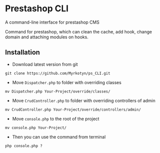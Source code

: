 # Prestashop CLI
A command-line interface for prestashop CMS

Command for prestashop, which can clean the cache, add hook, change domain and attaching modules on hooks.

## Installation
* Download latest version from git
```
git clone https://github.com/Myrkotyn/ps_CLI.git
```
* Move `Dispatcher.php` to folder with overriding classes
```
mv Dispatcher.php Your-Project/override/classes/
```
* Move `CrudController.php` to folder with overriding controllers of admin
```
mv CrudController.php Your-Project/override/controllers/admin/
```
* Move `console.php` to the root of the project
```
mv console.php Your-Project/
```
* Then you can use the command from terminal
```
php console.php ?
```
